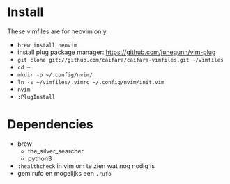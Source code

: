 # Install

These vimfiles are for neovim only.

* `brew install neovim`
* install plug package manager: https://github.com/junegunn/vim-plug
* `git clone git://github.com/caifara/caifara-vimfiles.git ~/vimfiles`
* `cd ~`
* `mkdir -p ~/.config/nvim/`
* `ln -s ~/vimfiles/.vimrc ~/.config/nvim/init.vim `
* `nvim`
* `:PlugInstall`

# Dependencies

* brew
  * the_silver_searcher
  * python3
* `:healthcheck` in vim om te zien wat nog nodig is
* gem rufo en mogelijks een `.rufo`
